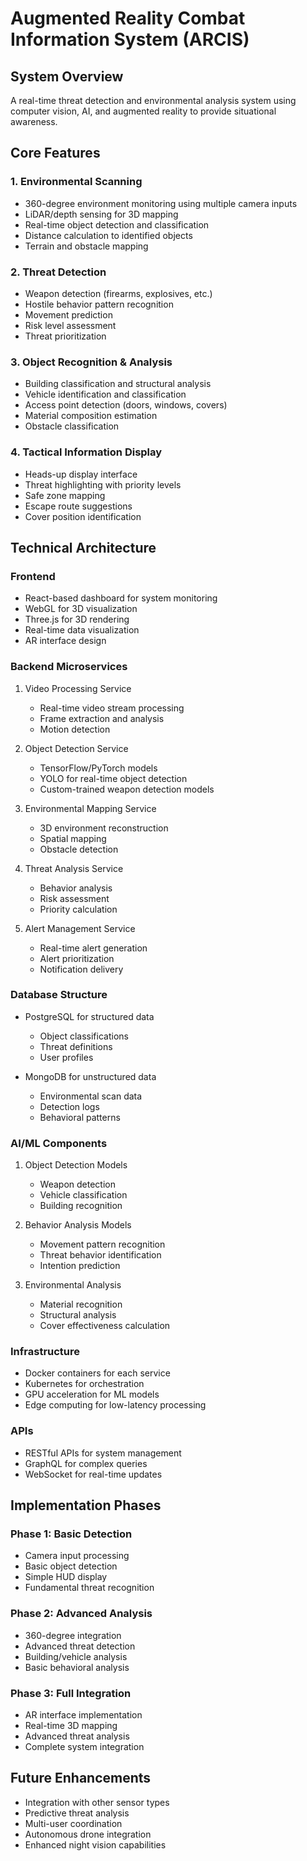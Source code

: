 # Augmented Reality Combat Information System (ARCIS)

## System Overview
A real-time threat detection and environmental analysis system using computer vision, AI, and augmented reality to provide situational awareness.

## Core Features

### 1. Environmental Scanning
- 360-degree environment monitoring using multiple camera inputs
- LiDAR/depth sensing for 3D mapping
- Real-time object detection and classification
- Distance calculation to identified objects
- Terrain and obstacle mapping

### 2. Threat Detection
- Weapon detection (firearms, explosives, etc.)
- Hostile behavior pattern recognition
- Movement prediction
- Risk level assessment
- Threat prioritization

### 3. Object Recognition & Analysis
- Building classification and structural analysis
- Vehicle identification and classification
- Access point detection (doors, windows, covers)
- Material composition estimation
- Obstacle classification

### 4. Tactical Information Display
- Heads-up display interface
- Threat highlighting with priority levels
- Safe zone mapping
- Escape route suggestions
- Cover position identification

## Technical Architecture

### Frontend
- React-based dashboard for system monitoring
- WebGL for 3D visualization
- Three.js for 3D rendering
- Real-time data visualization
- AR interface design

### Backend Microservices
1. Video Processing Service
   - Real-time video stream processing
   - Frame extraction and analysis
   - Motion detection
   
2. Object Detection Service
   - TensorFlow/PyTorch models
   - YOLO for real-time object detection
   - Custom-trained weapon detection models
   
3. Environmental Mapping Service
   - 3D environment reconstruction
   - Spatial mapping
   - Obstacle detection
   
4. Threat Analysis Service
   - Behavior analysis
   - Risk assessment
   - Priority calculation
   
5. Alert Management Service
   - Real-time alert generation
   - Alert prioritization
   - Notification delivery

### Database Structure
- PostgreSQL for structured data
  - Object classifications
  - Threat definitions
  - User profiles
  
- MongoDB for unstructured data
  - Environmental scan data
  - Detection logs
  - Behavioral patterns

### AI/ML Components
1. Object Detection Models
   - Weapon detection
   - Vehicle classification
   - Building recognition
   
2. Behavior Analysis Models
   - Movement pattern recognition
   - Threat behavior identification
   - Intention prediction
   
3. Environmental Analysis
   - Material recognition
   - Structural analysis
   - Cover effectiveness calculation

### Infrastructure
- Docker containers for each service
- Kubernetes for orchestration
- GPU acceleration for ML models
- Edge computing for low-latency processing

### APIs
- RESTful APIs for system management
- GraphQL for complex queries
- WebSocket for real-time updates

## Implementation Phases

### Phase 1: Basic Detection
- Camera input processing
- Basic object detection
- Simple HUD display
- Fundamental threat recognition

### Phase 2: Advanced Analysis
- 360-degree integration
- Advanced threat detection
- Building/vehicle analysis
- Basic behavioral analysis

### Phase 3: Full Integration
- AR interface implementation
- Real-time 3D mapping
- Advanced threat analysis
- Complete system integration

## Future Enhancements
- Integration with other sensor types
- Predictive threat analysis
- Multi-user coordination
- Autonomous drone integration
- Enhanced night vision capabilities
